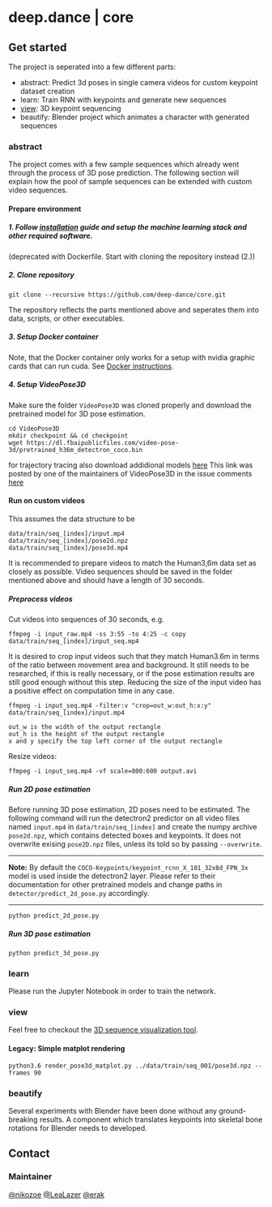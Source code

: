 # deep.dance | core

## Get started

The project is seperated into a few different parts:

- abstract: Predict 3d poses in single camera videos for custom keypoint dataset creation
- learn: Train RNN with keypoints and generate new sequences
- [view](https://github.com/deep-dance/view): 3D keypoint sequencing
- beautify: Blender project which animates a character with generated sequences

### abstract

The project comes with a few sample sequences which already went through the process of 3D pose prediction.
The following section will explain how the pool of sample sequences can be extended with custom video sequences.

#### Prepare environment

##### 1. Follow [installation](INSTALL.md) guide and setup the machine learning stack and other required software.
(deprecated with Dockerfile. Start with cloning the repository instead (2.))

##### 2. Clone repository

```
git clone --recursive https://github.com/deep-dance/core.git
```

The repository reflects the parts mentioned above and seperates them into data, scripts, or other executables.

##### 3. Setup Docker container
Note, that the Docker container only works for a setup with nvidia graphic cards that can run cuda.
See [Docker instructions](DOCKER.md).

##### 4. Setup VideoPose3D

Make sure the folder `VideoPose3D` was cloned properly and download the pretrained model for 3D pose estimation.

```
cd VideoPose3D
mkdir checkpoint && cd checkpoint
wget https://dl.fbaipublicfiles.com/video-pose-3d/pretrained_h36m_detectron_coco.bin
```
for trajectory tracing also download addidional models [here](https://drive.google.com/file/d/1kJKDjdpFcg7cXr3x_hV3lYL0Tm3ImsFY/view?usp=sharing)
This link was posted by one of the maintainers of VideoPose3D in the issue comments [here](https://github.com/facebookresearch/VideoPose3D/issues/145)

#### Run on custom videos

This assumes the data structure to be 
```
data/train/seq_[index]/input.mp4
data/train/seq_[index]/pose2d.npz
data/train/seq_[index]/pose3d.mp4
```
It is recommended to prepare videos to match the Human3,6m data set as closely as possible. Video sequences should be saved in the folder mentioned above and should have a length of 30 seconds.

##### Preprocess videos

Cut videos into sequences of 30 seconds, e.g.

```
ffmpeg -i input_raw.mp4 -ss 3:55 -to 4:25 -c copy data/train/seq_[index]/input_seq.mp4
```

It is desired to crop input videos such that they match Human3.6m in terms of the ratio between movement area and background. It still needs to be researched, if this is really necessary, or if the pose estimation results are still good enough without this step. Reducing the size of the input video has a positive effect on computation time in any case.

```
ffmpeg -i input_seq.mp4 -filter:v "crop=out_w:out_h:x:y" data/train/seq_[index]/input.mp4
```

    out_w is the width of the output rectangle
    out_h is the height of the output rectangle
    x and y specify the top left corner of the output rectangle

Resize videos:

```
ffmpeg -i input_seq.mp4 -vf scale=800:600 output.avi
```

##### Run 2D pose estimation

Before running 3D pose estimation, 2D poses need to be estimated. The following command will run the detectron2 predictor on all video files named `input.mp4` in `data/train/seq_[index]` and create the numpy archive `pose2d.npz`, which contains detected boxes and keypoints. It does not overwrite exising `pose2D.npz` files, unless its told so by passing `--overwrite`.

---
**Note:**
By default the `COCO-Keypoints/keypoint_rcnn_X_101_32x8d_FPN_3x` model is used inside the detectron2 layer. Please refer to their documentation for other pretrained models and change paths in `detector/predict_2d_pose.py` accordingly.

---

```
python predict_2d_pose.py
```

##### Run 3D pose estimation

```
python predict_3d_pose.py
```

### learn

Please run the Jupyter Notebook in order to train the network.

### view

Feel free to checkout the [3D sequence visualization tool](https://github.com/deep-dance/view).

#### Legacy: Simple matplot rendering
```
python3.6 render_pose3d_matplot.py ../data/train/seq_001/pose3d.npz --frames 90
```

### beautify

Several experiments with Blender have been done without any ground-breaking results. A component which translates keypoints into skeletal bone rotations for Blender needs to developed.

## Contact

### Maintainer

[@nikozoe](https://github.com/nikozoe)
[@LeaLazer](https://github.com/LeaLazer)
[@erak](https://github.com/erak)
